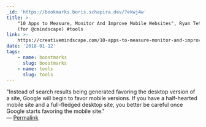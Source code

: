 ```yaml
---
_id: 'https://bookmarks.boris.schapira.dev/?ekwj4w'
title: >-
    "10 Apps to Measure, Monitor And Improve Mobile Websites", Ryan Tetzlaff
    (for @cmindscape) #tools
link: >-
    https://creativemindscape.com/10-apps-to-measure-monitor-and-improve-mobile-versions-of-your-website/
date: '2018-01-12'
tags:
    - name: boostmarks
      slug: boostmarks
    - name: tools
      slug: tools
---
```


&quot;Instead of search results being generated favoring the desktop version of
a site, Google will begin to favor mobile versions. If you have a half-hearted
mobile site and a full-fledged desktop site, you better be careful once Google
starts favoring the mobile site.&quot; <br>&#8212;
<a href="https://bookmarks.boris.schapira.dev/?ekwj4w" title="Permalink">Permalink</a>
